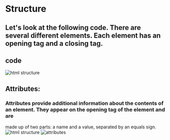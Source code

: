 # Structure
## Let's look at the following code. There are several different elements. Each element has an opening tag and a closing tag.
## code
![html structure](https://user-images.githubusercontent.com/70091044/92247895-8a5a3f80-eed0-11ea-85b1-34caed9c2dd9.PNG)


## Attributes:
### Attributes provide additional information about the contents of an element. They appear on the opening tag of the element and are
made up of two parts: a name and a value, separated by an equals sign.
![html structure](https://user-images.githubusercontent.com/70091044/92247895-8a5a3f80-eed0-11ea-85b1-34caed9c2dd9.PNG)
![attributes](https://user-images.githubusercontent.com/70091044/92261830-d1e9c700-eee2-11ea-867b-932b137a05eb.PNG)
